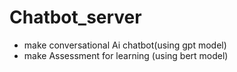 ﻿# Chatbot_server

- make conversational Ai chatbot(using gpt model)
- make Assessment for learning (using bert model)
